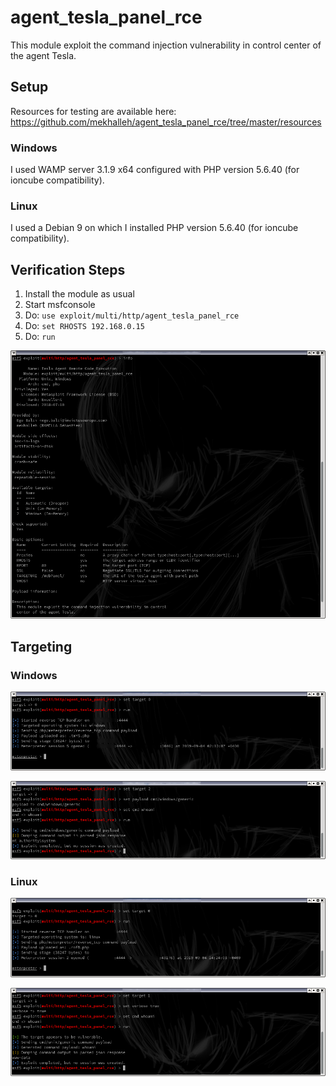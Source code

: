 # agent_tesla_panel_rce

This module exploit the command injection vulnerability in control center of the agent Tesla.

## Setup

Resources for testing are available here:
<https://github.com/mekhalleh/agent_tesla_panel_rce/tree/master/resources>

### Windows

I used WAMP server 3.1.9 x64 configured with PHP version 5.6.40 (for ioncube compatibility).

### Linux

I used a Debian 9 on which I installed PHP version 5.6.40 (for ioncube compatibility).

## Verification Steps

1. Install the module as usual
2. Start msfconsole
3. Do: `use exploit/multi/http/agent_tesla_panel_rce`
4. Do: `set RHOSTS 192.168.0.15`
5. Do: `run`

![alt text][module_info]

## Targeting

### Windows

![alt text][module_auto-windows]

![alt text][module_cmd-windows]

### Linux

![alt text][module_auto-linux]

![alt text][module_cmd-linux]

[module_info]: https://raw.githubusercontent.com/mekhalleh/agent_tesla_panel_rce/master/pictures/01-demo.png "Module: info"
[module_auto-windows]: https://raw.githubusercontent.com/mekhalleh/agent_tesla_panel_rce/master/pictures/02-demo.png "Module: auto-targeting windows"
[module_cmd-windows]: https://raw.githubusercontent.com/mekhalleh/agent_tesla_panel_rce/master/pictures/03-demo.png "Module: cmd-windows"
[module_auto-linux]: https://raw.githubusercontent.com/mekhalleh/agent_tesla_panel_rce/master/pictures/04-demo.png "Module: auto-linux"
[module_cmd-linux]: https://raw.githubusercontent.com/mekhalleh/agent_tesla_panel_rce/master/pictures/05-demo.png "Module: cmd-linux"
